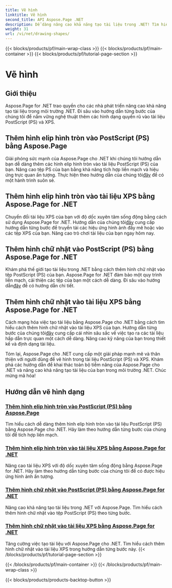 ```yaml
---
title: Vẽ hình
linktitle: Vẽ hình
second_title: API Aspose.Page .NET
description: Dễ dàng nâng cao khả năng tạo tài liệu trong .NET! Tìm hiểu hướng dẫn từng bước về cách thêm hình tròn, hình elip và hình chữ nhật vào PostScript (PS) bằng Aspose.Page .NET.
weight: 31
url: /vi/net/drawing-shapes/
---
```


{{< blocks/products/pf/main-wrap-class >}}
{{< blocks/products/pf/main-container >}}
{{< blocks/products/pf/tutorial-page-section >}}

# Vẽ hình

## Giới thiệu

Aspose.Page for .NET trao quyền cho các nhà phát triển nâng cao khả năng tạo tài liệu trong môi trường .NET. Đi sâu vào hướng dẫn từng bước của chúng tôi để nắm vững nghệ thuật thêm các hình dạng quyến rũ vào tài liệu PostScript (PS) và XPS.

## Thêm hình elip hình tròn vào PostScript (PS) bằng Aspose.Page
Giải phóng sức mạnh của Aspose.Page cho .NET khi chúng tôi hướng dẫn bạn dễ dàng thêm các hình elip hình tròn vào tài liệu PostScript (PS) của bạn. Nâng cao tệp PS của bạn bằng khả năng tích hợp liền mạch và hiệu ứng trực quan ấn tượng. Thực hiện theo hướng dẫn của chúng tôi[đây](./add-circle-ellipse-to-postscript-ps/) để có một hành trình suôn sẻ.

## Thêm hình elip hình tròn vào tài liệu XPS bằng Aspose.Page for .NET
 Chuyển đổi tài liệu XPS của bạn với độ dốc xuyên tâm sống động bằng cách sử dụng Aspose.Page for .NET. Hướng dẫn của chúng tôi[đây](./add-circle-ellipse-to-xps-document/) cung cấp hướng dẫn từng bước để truyền tải các hiệu ứng hình ảnh đầy mê hoặc vào các tệp XPS của bạn. Nâng cao trò chơi tài liệu của bạn ngay hôm nay.

## Thêm hình chữ nhật vào PostScript (PS) bằng Aspose.Page for .NET
 Khám phá thế giới tạo tài liệu trong .NET bằng cách thêm hình chữ nhật vào tệp PostScript (PS) của bạn. Aspose.Page for .NET đảm bảo một quy trình liền mạch, cải thiện các tệp của bạn một cách dễ dàng. Đi sâu vào hướng dẫn[đây](./add-rectangle-to-postscript-ps/) để có hướng dẫn chi tiết.

## Thêm hình chữ nhật vào tài liệu XPS bằng Aspose.Page for .NET
Cách mạng hóa việc tạo tài liệu bằng Aspose.Page cho .NET bằng cách tìm hiểu cách thêm hình chữ nhật vào tài liệu XPS của bạn. Hướng dẫn từng bước của chúng tôi[đây](./add-rectangle-to-xps-document/) cung cấp cái nhìn sâu sắc về việc tạo ra các tài liệu hấp dẫn trực quan một cách dễ dàng. Nâng cao kỹ năng của bạn trong thiết kế và định dạng tài liệu.

Tóm lại, Aspose.Page cho .NET cung cấp một giải pháp mạnh mẽ và thân thiện với người dùng để vẽ hình trong tài liệu PostScript (PS) và XPS. Khám phá các hướng dẫn để khai thác toàn bộ tiềm năng của Aspose.Page cho .NET và nâng cao khả năng tạo tài liệu của bạn trong môi trường .NET. Chúc mừng mã hóa!
## Hướng dẫn vẽ hình dạng
### [Thêm hình elip hình tròn vào PostScript (PS) bằng Aspose.Page](./add-circle-ellipse-to-postscript-ps/)
Tìm hiểu cách dễ dàng thêm hình elip hình tròn vào tài liệu PostScript (PS) bằng Aspose.Page cho .NET. Hãy làm theo hướng dẫn từng bước của chúng tôi để tích hợp liền mạch.
### [Thêm hình elip hình tròn vào tài liệu XPS bằng Aspose.Page for .NET](./add-circle-ellipse-to-xps-document/)
Nâng cao tài liệu XPS với độ dốc xuyên tâm sống động bằng Aspose.Page for .NET. Hãy làm theo hướng dẫn từng bước của chúng tôi để có được hiệu ứng hình ảnh ấn tượng.
### [Thêm hình chữ nhật vào PostScript (PS) bằng Aspose.Page for .NET](./add-rectangle-to-postscript-ps/)
Nâng cao khả năng tạo tài liệu trong .NET với Aspose.Page. Tìm hiểu cách thêm hình chữ nhật vào tệp PostScript (PS) theo từng bước.
### [Thêm hình chữ nhật vào tài liệu XPS bằng Aspose.Page for .NET](./add-rectangle-to-xps-document/)
Tăng cường việc tạo tài liệu với Aspose.Page cho .NET. Tìm hiểu cách thêm hình chữ nhật vào tài liệu XPS trong hướng dẫn từng bước này.
{{< /blocks/products/pf/tutorial-page-section >}}

{{< /blocks/products/pf/main-container >}}
{{< /blocks/products/pf/main-wrap-class >}}

{{< blocks/products/products-backtop-button >}}

